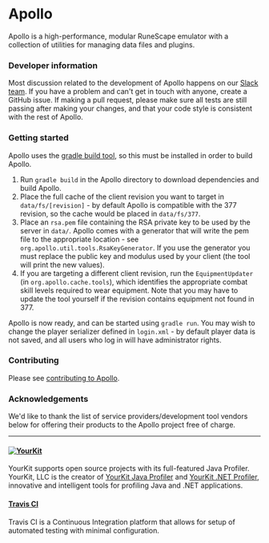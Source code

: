 # Apollo

Apollo is a high-performance, modular RuneScape emulator with a collection of utilities for managing data files and plugins.

### Developer information

Most discussion related to the development of Apollo happens on our [Slack team](https://join.slack.com/t/apollo-rsps/shared_invite/enQtMjQ0NTYwNzkwMjExLTI5NGVmOWZjZGRkYzY4NjM1MjgxNjYyYmEyZWQxMzcxZTA5NDM1MGJkNmRkMjc2ZDQ2NjUwMjAzOGI1NjY1Zjk). If you have a problem and can't get in touch with anyone, create a GitHub issue. If making a pull request, please make sure all tests are still passing after making your changes, and that your code style is consistent with the rest of Apollo.

### Getting started

Apollo uses the [gradle build tool](https://gradle.org), so this must be installed in order to build Apollo.

1. Run `gradle build` in the Apollo directory to download dependencies and build Apollo.
2. Place the full cache of the client revision you want to target in `data/fs/[revision]` - by default Apollo is compatible with the 377 revision, so the cache would be placed in `data/fs/377`.
3. Place an `rsa.pem` file containing the RSA private key to be used by the server in `data/`. Apollo comes with a generator that will write the pem file to the appropriate location - see `org.apollo.util.tools.RsaKeyGenerator`. If you use the generator you must replace the public key and modulus used by your client (the tool will print the new values).
4. If you are targeting a different client revision, run the `EquipmentUpdater` (in `org.apollo.cache.tools`), which identifies the appropriate combat skill levels required to wear equipment. Note that you may have to update the tool yourself if the revision contains equipment not found in 377.

Apollo is now ready, and can be started using `gradle run`. You may wish to change the player serializer defined in `login.xml` - by default player data is not saved, and all users who log in will have administrator rights.

### Contributing

Please see [contributing to Apollo](CONTRIBUTING.md).

### Acknowledgements

We'd like to thank the list of service providers/development tool vendors below for offering their products to the Apollo project free of charge.

---

#### [![YourKit](https://www.yourkit.com/images/yklogo.png)](https://www.yourkit.com/java/profiler/index.jsp)

YourKit supports open source projects with its full-featured Java Profiler.
YourKit, LLC is the creator of <a href="https://www.yourkit.com/java/profiler/">YourKit Java Profiler</a>
and <a href="https://www.yourkit.com/.net/profiler/">YourKit .NET Profiler</a>,
innovative and intelligent tools for profiling Java and .NET applications.

#### [Travis CI](https://travis-ci.org)

Travis CI is a Continuous Integration platform that allows for setup of automated testing with minimal configuration.

